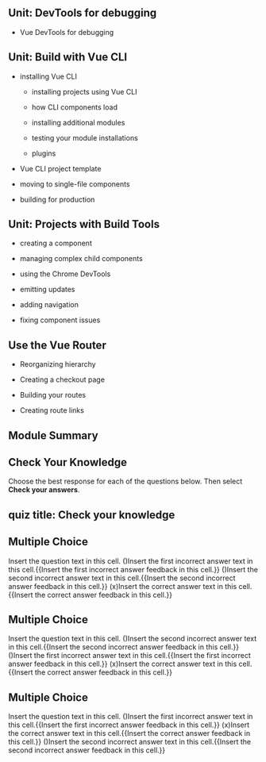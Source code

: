 ## Unit: DevTools for debugging

- Vue DevTools for debugging

## Unit: Build with Vue CLI

- installing Vue CLI

  - installing projects using Vue CLI

  - how CLI components load

  - installing additional modules

  - testing your module installations

  - plugins

- Vue CLI project template

- moving to single-file components

- building for production

## Unit: Projects with Build Tools

- creating a component

- managing complex child components

- using the Chrome DevTools

- emitting updates

- adding navigation

- fixing component issues

## Use the Vue Router

- Reorganizing hierarchy

- Creating a checkout page

- Building your routes

- Creating route links

## Module Summary

## Check Your Knowledge


Choose the best response for each of the questions below. Then select **Check your answers**.
## quiz title: Check your knowledge

## Multiple Choice
Insert the question text in this cell.
()Insert the first incorrect answer text in this cell.{{Insert the first incorrect answer feedback in this cell.}}
()Insert the second incorrect answer text in this cell.{{Insert the second incorrect answer feedback in this cell.}}
(x)Insert the correct answer text in this cell.{{Insert the correct answer feedback in this cell.}}

## Multiple Choice
Insert the question text in this cell.
()Insert the second incorrect answer text in this cell.{{Insert the second incorrect answer feedback in this cell.}}
()Insert the first incorrect answer text in this cell.{{Insert the first incorrect answer feedback in this cell.}}
(x)Insert the correct answer text in this cell.{{Insert the correct answer feedback in this cell.}}

## Multiple Choice
Insert the question text in this cell.
()Insert the first incorrect answer text in this cell.{{Insert the first incorrect answer feedback in this cell.}}
(x)Insert the correct answer text in this cell.{{Insert the correct answer feedback in this cell.}}
()Insert the second incorrect answer text in this cell.{{Insert the second incorrect answer feedback in this cell.}}
